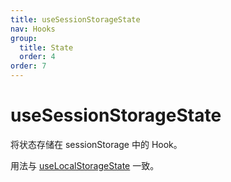 ```yaml
---
title: useSessionStorageState
nav: Hooks
group:
  title: State
  order: 4
order: 7
---
```


# useSessionStorageState

将状态存储在 sessionStorage 中的 Hook。

用法与 [useLocalStorageState](./use-local-storage-state) 一致。
